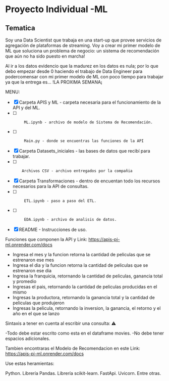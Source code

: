 # Proyecto Individual -ML


## Tematica ##
 
 Soy una Data Scientist que trabaja en una start-up que provee servicios de agregación de plataformas de streaming. Voy a crear mi primer modelo de ML que soluciona un problema de negocio: un sistema de recomendación que aún no ha sido puesto en marcha!

Al ir a los datos evidencio que la madurez en los datos es nula; por lo que debo empezar desde 0 haciendo el trabajo de Data Engineer para podercomensar con mi primer modelo de ML con poco tiempo para trabajar ya que la entrega es... !LA PROXIMA SEMANA¡

  MENU: 

- [x] Carpeta APIS y ML - carpeta necesaria para el funcionamiento de la API y del ML.
- [ ]          ML.ipynb - archivo de modelo de Sistema de Recomendación.
- [ ]          Main.py - donde se encuentras las funciones de la API
 - [x] Carpeta Datasets_iniciales - las bases de datos que recibí para trabajar.
 - [ ]         Archivos CSV - archivo entregados por la compañia
- [x] Carpeta Transformaciones - dentro de encuentan todo los recursos necesarios para la API de consultas.
- [ ]          ETL.ipynb - paso a paso del ETL.
- [ ]          EDA.ipynb - archivo de analisis de datos.
- [x] README - Instrucciones de uso.

Funciones que componen la API y Link: https://apis-pi-ml.onrender.com/docs
 
 - Ingresa el mes y la funcion retorna la cantidad de peliculas que se estrenaron ese mes
  - Ingresa el dia y la funcion retorna la cantidad de peliculas que se estrenaron ese dia
  - Ingresa la franquicia, retornando la cantidad de peliculas, ganancia total y promedio
  - Ingresas el pais, retornando la cantidad de peliculas producidas en el mismo
  - Ingresas la productora, retornando la ganancia total y la cantidad de peliculas que produjeron
  - Ingresas la pelicula, retornando la inversion, la ganancia, el retorno y el año en el que se lanzo

Sintaxis a tener en cuenta al escribir una consulta: ⚠️

-Todo debe estar escrito como esta en el dataframe movies.
-No debe tener espacios adicionales.

Tambien encontraras el Modelo de Recomendacion en este Link: https://apis-pi-ml.onrender.com/docs

Use estas heramientas:

Python.
Librería Pandas.
Librería scikit-learn.
FastApi.
Uvicorn.
Entre otras.








